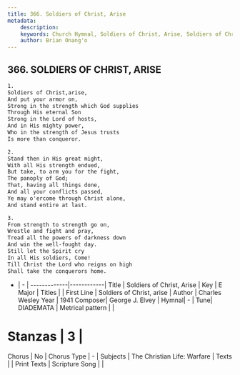 ```yaml
---
title: 366. Soldiers of Christ, Arise
metadata:
    description: 
    keywords: Church Hymnal, Soldiers of Christ, Arise, Soldiers of Christ, arise, 
    author: Brian Onang'o
---
```



## 366. SOLDIERS OF CHRIST, ARISE

```txt
1.
Soldiers of Christ,arise,
And put your armor on,
Strong in the strength which God supplies
Through His eternal Son
Strong in the Lord of hosts,
And in His mighty power,
Who in the strength of Jesus trusts
Is more than conqueror.

2.
Stand then in His great might,
With all His strength endued,
But take, to arm you for the fight,
The panoply of God;
That, having all things done,
And all your conflicts passed,
Ye may o'ercome through Christ alone,
And stand entire at last.

3.
From strength to strength go on,
Wrestle and fight and pray,
Tread all the powers of darkness down
And win the well-fought day.
Still let the Spirit cry
In all His soldiers, Come!
Till Christ the Lord who reigns on high
Shall take the conquerors home.
```

- |   -  |
-------------|------------|
Title | Soldiers of Christ, Arise |
Key | E Major |
Titles |  |
First Line | Soldiers of Christ, arise |
Author | Charles Wesley
Year | 1941
Composer| George J. Elvey |
Hymnal|  - |
Tune| DIADEMATA |
Metrical pattern | |
# Stanzas | 3 |
Chorus | No |
Chorus Type | - |
Subjects | The Christian Life: Warfare |
Texts |  |
Print Texts | 
Scripture Song |  |
  
